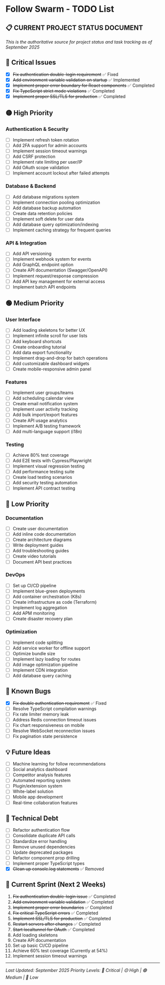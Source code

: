 # Follow Swarm - TODO List

## 📋 **CURRENT PROJECT STATUS DOCUMENT**
*This is the authoritative source for project status and task tracking as of September 2025*

## 🔴 Critical Issues
- [x] ~~Fix authentication double-login requirement~~ ✅ Fixed
- [x] ~~Add environment variable validation on startup~~ ✅ Implemented
- [x] ~~Implement proper error boundary for React components~~ ✅ Completed
- [x] ~~Fix TypeScript strict mode violations~~ ✅ Completed
- [x] ~~Implement proper SSL/TLS for production~~ ✅ Completed

## 🟡 High Priority

### Authentication & Security
- [ ] Implement refresh token rotation
- [ ] Add 2FA support for admin accounts
- [ ] Implement session timeout warnings
- [ ] Add CSRF protection
- [ ] Implement rate limiting per user/IP
- [ ] Add OAuth scope validation
- [ ] Implement account lockout after failed attempts

### Database & Backend
- [ ] Add database migrations system
- [ ] Implement connection pooling optimization
- [ ] Add database backup automation
- [ ] Create data retention policies
- [ ] Implement soft delete for user data
- [ ] Add database query optimization/indexing
- [ ] Implement caching strategy for frequent queries

### API & Integration
- [ ] Add API versioning
- [ ] Implement webhook system for events
- [ ] Add GraphQL endpoint option
- [ ] Create API documentation (Swagger/OpenAPI)
- [ ] Implement request/response compression
- [ ] Add API key management for external access
- [ ] Implement batch API endpoints

## 🟢 Medium Priority

### User Interface
- [ ] Add loading skeletons for better UX
- [ ] Implement infinite scroll for user lists
- [ ] Add keyboard shortcuts
- [ ] Create onboarding tutorial
- [ ] Add data export functionality
- [ ] Implement drag-and-drop for batch operations
- [ ] Add customizable dashboard widgets
- [ ] Create mobile-responsive admin panel

### Features
- [ ] Implement user groups/teams
- [ ] Add scheduling calendar view
- [ ] Create email notification system
- [ ] Implement user activity tracking
- [ ] Add bulk import/export features
- [ ] Create API usage analytics
- [ ] Implement A/B testing framework
- [ ] Add multi-language support (i18n)

### Testing
- [ ] Achieve 80% test coverage
- [ ] Add E2E tests with Cypress/Playwright
- [ ] Implement visual regression testing
- [ ] Add performance testing suite
- [ ] Create load testing scenarios
- [ ] Add security testing automation
- [ ] Implement API contract testing

## 🔵 Low Priority

### Documentation
- [ ] Create user documentation
- [ ] Add inline code documentation
- [ ] Create architecture diagrams
- [ ] Write deployment guides
- [ ] Add troubleshooting guides
- [ ] Create video tutorials
- [ ] Document API best practices

### DevOps
- [ ] Set up CI/CD pipeline
- [ ] Implement blue-green deployments
- [ ] Add container orchestration (K8s)
- [ ] Create infrastructure as code (Terraform)
- [ ] Implement log aggregation
- [ ] Add APM monitoring
- [ ] Create disaster recovery plan

### Optimization
- [ ] Implement code splitting
- [ ] Add service worker for offline support
- [ ] Optimize bundle size
- [ ] Implement lazy loading for routes
- [ ] Add image optimization pipeline
- [ ] Implement CDN integration
- [ ] Add database query caching

## 🐛 Known Bugs
- [x] ~~Fix double authentication requirement~~ ✅ Fixed
- [ ] Resolve TypeScript compilation warnings
- [ ] Fix rate limiter memory leak
- [ ] Address Redis connection timeout issues
- [ ] Fix chart responsiveness on mobile
- [ ] Resolve WebSocket reconnection issues
- [ ] Fix pagination state persistence

## 💡 Future Ideas
- [ ] Machine learning for follow recommendations
- [ ] Social analytics dashboard
- [ ] Competitor analysis features
- [ ] Automated reporting system
- [ ] Plugin/extension system
- [ ] White-label solution
- [ ] Mobile app development
- [ ] Real-time collaboration features

## 📝 Technical Debt
- [ ] Refactor authentication flow
- [ ] Consolidate duplicate API calls
- [ ] Standardize error handling
- [ ] Remove unused dependencies
- [ ] Update deprecated packages
- [ ] Refactor component prop drilling
- [ ] Implement proper TypeScript types
- [x] ~~Clean up console.log statements~~ ✅ Removed

## 🎯 Current Sprint (Next 2 Weeks)
1. ~~Fix authentication double-login issue~~ ✅ Completed
2. ~~Add environment variable validation~~ ✅ Completed
3. ~~Implement proper error boundaries~~ ✅ Completed
4. ~~Fix critical TypeScript errors~~ ✅ Completed
5. ~~Implement SSL/TLS for production~~ ✅ Completed
6. ~~Restart servers after changes~~ ✅ Completed
7. ~~Start localtunnel for OAuth~~ ✅ Completed
8. Add loading skeletons
8. Create API documentation
9. Set up basic CI/CD pipeline
10. Achieve 60% test coverage (Currently at 54%)
11. Implement session timeout warnings

---
*Last Updated: September 2025*
*Priority Levels: 🔴 Critical | 🟡 High | 🟢 Medium | 🔵 Low*